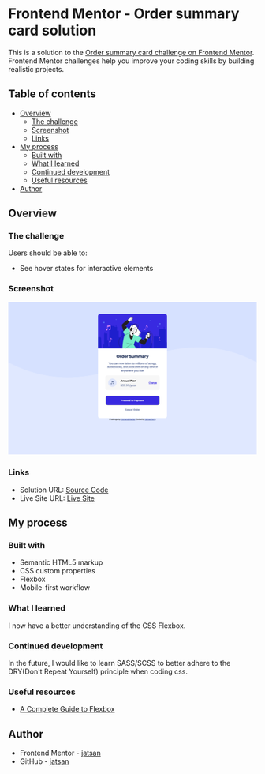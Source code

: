 # Frontend Mentor - Order summary card solution

This is a solution to the [Order summary card challenge on Frontend Mentor](https://www.frontendmentor.io/challenges/order-summary-component-QlPmajDUj). Frontend Mentor challenges help you improve your coding skills by building realistic projects.

## Table of contents

- [Overview](#overview)
  - [The challenge](#the-challenge)
  - [Screenshot](#screenshot)
  - [Links](#links)
- [My process](#my-process)
  - [Built with](#built-with)
  - [What I learned](#what-i-learned)
  - [Continued development](#continued-development)
  - [Useful resources](#useful-resources)
- [Author](#author)

## Overview

### The challenge

Users should be able to:

- See hover states for interactive elements

### Screenshot

![Desktop](./desktop.png)

### Links

- Solution URL: [Source Code](https://github.com/jatsan/order-summary-component)
- Live Site URL: [Live Site](https://jatsan.github.io/order-summary-component/)

## My process

### Built with

- Semantic HTML5 markup
- CSS custom properties
- Flexbox
- Mobile-first workflow

### What I learned

I now have a better understanding of the CSS Flexbox.

### Continued development

In the future, I would like to learn SASS/SCSS to better adhere to the DRY(Don't Repeat Yourself) principle when coding css.

### Useful resources

- [A Complete Guide to Flexbox](https://css-tricks.com/snippets/css/a-guide-to-flexbox/)

## Author

- Frontend Mentor - [jatsan](https://www.frontendmentor.io/profile/jatsan)
- GitHub - [jatsan](https://github.com/jatsan)
